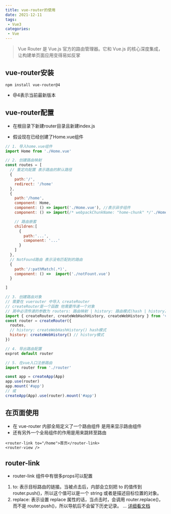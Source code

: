 ```yaml
---
title: vue-router的使用
date: 2021-12-11
tags:
 - Vue3
categories: 
 - Vue
---
```


> Vue Router 是 Vue.js 官方的路由管理器。它和 Vue.js 的核心深度集成，让构建单页面应用变得易如反掌

## vue-router安装

```
npm install vue-router@4 
```

- @4表示当前最新版本

## vue-router配置

- 在根目录下新建router目录且新建index.js

- 假设现在已经创建了Home.vue组件

```js
// 1. 导入home.vue组件
import Home from './Home.vue'

// 2. 创建路由映射
const routes = [
  // 重定向配置 表示路由的默认路径
  {
    path:'/',
    redirect: '/home'
  },
  {
    path:'/home',
    component: Home, 
    component: () => import('./Home.vue'), //表示异步组件
    component: () => import(/* webpackChunkName: "home-chunk" */'./Home.vue') //表示异步组件且进行一个分包

    // 路由嵌套
    children:[
      {
        path:'...',
        component: '...'
      }
    ]
  },
  // NotFound路由 表示没有匹配到的路由
  {
    path:'/:pathMatch(.*)',
    component: () =>  import('./notFount.vue')
  }

]

// 3. 创建路由对象
// 需要在 vuerouter 中导入 createRouter 
// createRouter是一个函数 他需要传递一个对象
// 其中必须传递的参数为 routers: 路由映射 | history: 路由模式(hash | history)
import { createRouter, createWebHashHistory, createWebHistory } from 'vue-router'
const router = createRouter({
  routes,
  // history: createWebHashHistory() hash模式
  history: createWebHistory() // history模式
})

// 4. 导出路由配置
exprot default router

// 5. 在vue入口注册路由
import router from './router'

const app = createApp(App)
app.use(router)
app.mount('#app')
// 或
createApp(App).use(router).mount('#app')
```

## 在页面使用

- 在 vue-router 内部全局定义了一个路由组件 是用来显示路由组件 <router-view />
- 还有另外一个全局组件的作用是用来跳转至路由 <router-link /> 


```vue
<router-link to="/home">首页</router-link>
<router-view />
```

## router-link
- router-link 组件中有很多props可以配置
1. to: 表示目标路由的链接。当被点击后，内部会立刻把 to 的值传到 router.push()，所以这个值可以是一个 string 或者是描述目标位置的对象。
2. replace: 表示设置 replace 属性的话，当点击时，会调用 router.replace()，而不是 router.push()，所以导航后不会留下历史记录。
... [详细看文档](https://next.router.vuejs.org/zh/api/)
